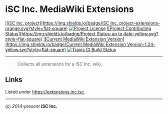 # iSC Inc. MediaWiki Extensions 

[![iSC Inc. project](https://img.shields.io/badge/iSC Inc. project-extensions-orange.svg?style=flat-square)](https://github.com/iSCInc/extensions)
[![Project License](https://img.shields.io/badge/license-GPLv2-blue.svg?style=flat-square)](https://github.com/iSCInc/extensions/blob/master/LICENSE.md)
[![Project Contributing Status](https://img.shields.io/badge/Project Status-up to date-yellow.svg?style=flat-square)](https://github.com/iSCInc/extensions/blob/master/CONTRIBUTING.md)
[![Current MediaWiki Extension Version](https://img.shields.io/badge/Current MediaWiki Extension Version-1.24-yellow.svg?style=flat-square)](https://github.com/iSCInc/extensions/tree/master/v1.24)
[![Travis CI Build Status](https://img.shields.io/travis/iSCInc/extensions.svg?style=flat-square)](https://travis-ci.org/iSCInc/extensions)

----

  > Collects all extensions for a iSC Inc. wiki.

## Links
Listed under https://extensions.inc.isc.


----
(c) *2014-present* **iSC Inc.**
